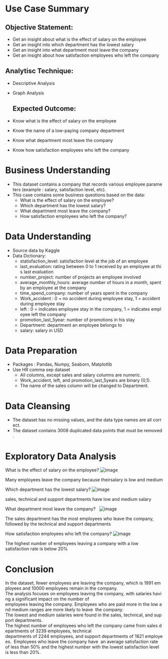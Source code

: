 # Use Case Summary
  ## Objective Statement: 
-  Get an insight about what is the effect of salary on the employee
-  Get an insight into which department has the lowest salary
-  Get an insight into what department most leave the company
-  Get an insight about how satisfaction employees who left the company

  ## Analytisc Technique:
- Descriptive Analysis
- Graph Analysis

  ## Expected Outcome:
-  Know what is the effect of salary on the employee
-  Know the name of a low-paying company department
-  Know what department most leave the company
-  Know how satisfaction employees who left the company 

# Business Understanding
-  This dataset contains a company that records various employee parameters (example : salary, satisfaction level, etc).
-  This case contains some business questions based on the data:
      -  What is the effect of salary on the employee?
      -  Which department has the lowest salary?
      -  What department most leave the company?
      -  How satisfaction employees who left the company?

# Data Understanding
-  Source data by Kaggle
-  Data Dictionary:   
      - statisfaction_level: satisfaction level at the job of an employee
      - last_evaluation: rating between 0 to 1 received by an employee at this last evaluation
      - number_project: number of projects an employee involved 
      - average_monthly_hours: average number of hours in a month, spent by an employee at the company
      - time_spend_company: number of years spent in the company
      - Work_accident : 0 = no accident during employee stay, 1 = accident during employee stay
      - left : 0 = indicates employee stay in the company, 1 = indicates employee left the company
      - promotion_last_5year: number of promotions in his stay
      - Department: department an employee belongs to
      - salary: salary in USD

# Data Preparation
-   Packages : Pandas, Numpy, Seaborn, Matplotlib
-   Use HR comma sep dataset
      - All columns, except sales and salary columns are numeric.
      - Work_accident, left, and promotion_last_5years are binary (0,1).
      - The name of the sales column will be changed to Department.
# Data Cleansing
-   The dataset has no missing values, and the data type names are all correct.
-   The dataset contains 3008 duplicated data points that must be removed.

# Exploratory Data Analysis
What is the effect of salary on the employee?
![image](https://user-images.githubusercontent.com/95860293/155239002-2bb64683-ecb4-475b-a667-7137e0b4d13a.png)

Many employees leave the company because theirsalary is low and medium
 
 Which department has the lowest salary?
![image](https://user-images.githubusercontent.com/95860293/155239099-d148d4eb-7f9c-4304-93da-214c013cee39.png)

sales, technical and support departments have low and medium salary

What department most leave the company?  
![image](https://user-images.githubusercontent.com/95860293/155239192-b2195dea-995e-4878-afe8-af86942cb464.png)

The sales department has the most employees who leave the company, followed by the technical and support departments

How satisfaction employees who left the company?
![image](https://user-images.githubusercontent.com/95860293/155239252-4d13a1fa-04d9-48f8-b9d5-333cb7d6d119.png)

The highest number of employees leaving a company with a low satisfaction rate is below 20%

# Conclusion
In the dataset, fewer employees are leaving the company, which is 1991 employees and 10000 employees remain in the company. 
The analysis focuses on employees leaving the company, with salaries having a significant impact on the number of          employees leaving the company. Employees who are paid more in the low and medium ranges are more likely to leave     the company.
The lowest and medium salaries were found in the sales, technical, and support departments.
The highest number of employees who left the company came from sales departments of 3239 employees, technical      departments of 2244 employees, and support departments of 1821 employees. 
Employees who leave the company have  an average satisfaction rate of less than 50% and the highest number with the lowest satisfaction level is less than 20%.
